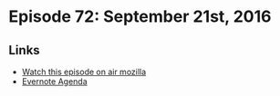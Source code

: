 # Episode 72: September 21st, 2016

## Links
* [Watch this episode on air mozilla](https://air.mozilla.org/the-joy-of-coding-episode-72/)
* [Evernote Agenda](https://www.evernote.com/l/AbJpicCWdAVGkZtxK2W8Qx1urN4bGMrHt04)
